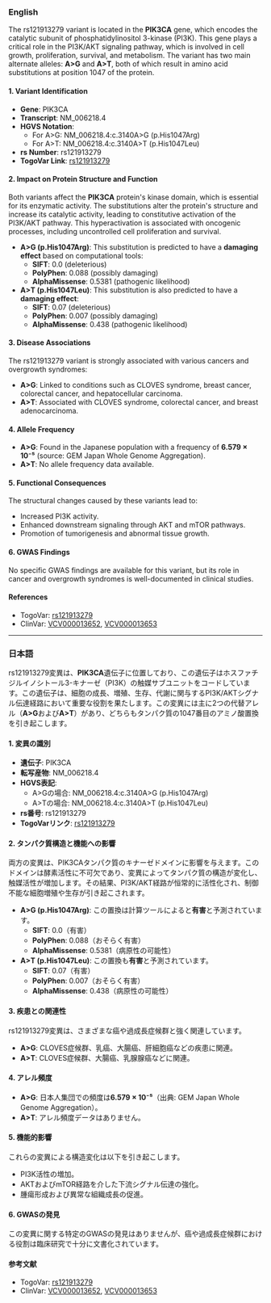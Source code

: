 ### English

The rs121913279 variant is located in the **PIK3CA** gene, which encodes the catalytic subunit of phosphatidylinositol 3-kinase (PI3K). This gene plays a critical role in the PI3K/AKT signaling pathway, which is involved in cell growth, proliferation, survival, and metabolism. The variant has two main alternate alleles: **A>G** and **A>T**, both of which result in amino acid substitutions at position 1047 of the protein.

#### 1. **Variant Identification**
- **Gene**: PIK3CA
- **Transcript**: NM_006218.4
- **HGVS Notation**:
  - For A>G: NM_006218.4:c.3140A>G (p.His1047Arg)
  - For A>T: NM_006218.4:c.3140A>T (p.His1047Leu)
- **rs Number**: rs121913279
- **TogoVar Link**: [rs121913279](https://togovar.org/variant/rs121913279)

#### 2. **Impact on Protein Structure and Function**
Both variants affect the **PIK3CA** protein's kinase domain, which is essential for its enzymatic activity. The substitutions alter the protein's structure and increase its catalytic activity, leading to constitutive activation of the PI3K/AKT pathway. This hyperactivation is associated with oncogenic processes, including uncontrolled cell proliferation and survival.

- **A>G (p.His1047Arg)**: This substitution is predicted to have a **damaging effect** based on computational tools:
  - **SIFT**: 0.0 (deleterious)
  - **PolyPhen**: 0.088 (possibly damaging)
  - **AlphaMissense**: 0.5381 (pathogenic likelihood)
- **A>T (p.His1047Leu)**: This substitution is also predicted to have a **damaging effect**:
  - **SIFT**: 0.07 (deleterious)
  - **PolyPhen**: 0.007 (possibly damaging)
  - **AlphaMissense**: 0.438 (pathogenic likelihood)

#### 3. **Disease Associations**
The rs121913279 variant is strongly associated with various cancers and overgrowth syndromes:
- **A>G**: Linked to conditions such as CLOVES syndrome, breast cancer, colorectal cancer, and hepatocellular carcinoma.
- **A>T**: Associated with CLOVES syndrome, colorectal cancer, and breast adenocarcinoma.

#### 4. **Allele Frequency**
- **A>G**: Found in the Japanese population with a frequency of **6.579 × 10⁻⁵** (source: GEM Japan Whole Genome Aggregation).
- **A>T**: No allele frequency data available.

#### 5. **Functional Consequences**
The structural changes caused by these variants lead to:
- Increased PI3K activity.
- Enhanced downstream signaling through AKT and mTOR pathways.
- Promotion of tumorigenesis and abnormal tissue growth.

#### 6. **GWAS Findings**
No specific GWAS findings are available for this variant, but its role in cancer and overgrowth syndromes is well-documented in clinical studies.

#### References
- TogoVar: [rs121913279](https://togovar.org/variant/rs121913279)
- ClinVar: [VCV000013652](https://www.ncbi.nlm.nih.gov/clinvar/variation/13652), [VCV000013653](https://www.ncbi.nlm.nih.gov/clinvar/variation/13653)

---

### 日本語

rs121913279変異は、**PIK3CA**遺伝子に位置しており、この遺伝子はホスファチジルイノシトール3-キナーゼ（PI3K）の触媒サブユニットをコードしています。この遺伝子は、細胞の成長、増殖、生存、代謝に関与するPI3K/AKTシグナル伝達経路において重要な役割を果たします。この変異には主に2つの代替アレル（**A>G**および**A>T**）があり、どちらもタンパク質の1047番目のアミノ酸置換を引き起こします。

#### 1. **変異の識別**
- **遺伝子**: PIK3CA
- **転写産物**: NM_006218.4
- **HGVS表記**:
  - A>Gの場合: NM_006218.4:c.3140A>G (p.His1047Arg)
  - A>Tの場合: NM_006218.4:c.3140A>T (p.His1047Leu)
- **rs番号**: rs121913279
- **TogoVarリンク**: [rs121913279](https://togovar.org/variant/rs121913279)

#### 2. **タンパク質構造と機能への影響**
両方の変異は、PIK3CAタンパク質のキナーゼドメインに影響を与えます。このドメインは酵素活性に不可欠であり、変異によってタンパク質の構造が変化し、触媒活性が増加します。その結果、PI3K/AKT経路が恒常的に活性化され、制御不能な細胞増殖や生存が引き起こされます。

- **A>G (p.His1047Arg)**: この置換は計算ツールによると**有害**と予測されています。
  - **SIFT**: 0.0（有害）
  - **PolyPhen**: 0.088（おそらく有害）
  - **AlphaMissense**: 0.5381（病原性の可能性）
- **A>T (p.His1047Leu)**: この置換も**有害**と予測されています。
  - **SIFT**: 0.07（有害）
  - **PolyPhen**: 0.007（おそらく有害）
  - **AlphaMissense**: 0.438（病原性の可能性）

#### 3. **疾患との関連性**
rs121913279変異は、さまざまな癌や過成長症候群と強く関連しています。
- **A>G**: CLOVES症候群、乳癌、大腸癌、肝細胞癌などの疾患に関連。
- **A>T**: CLOVES症候群、大腸癌、乳腺腺癌などに関連。

#### 4. **アレル頻度**
- **A>G**: 日本人集団での頻度は**6.579 × 10⁻⁵**（出典: GEM Japan Whole Genome Aggregation）。
- **A>T**: アレル頻度データはありません。

#### 5. **機能的影響**
これらの変異による構造変化は以下を引き起こします。
- PI3K活性の増加。
- AKTおよびmTOR経路を介した下流シグナル伝達の強化。
- 腫瘍形成および異常な組織成長の促進。

#### 6. **GWASの発見**
この変異に関する特定のGWASの発見はありませんが、癌や過成長症候群における役割は臨床研究で十分に文書化されています。

#### 参考文献
- TogoVar: [rs121913279](https://togovar.org/variant/rs121913279)
- ClinVar: [VCV000013652](https://www.ncbi.nlm.nih.gov/clinvar/variation/13652), [VCV000013653](https://www.ncbi.nlm.nih.gov/clinvar/variation/13653)